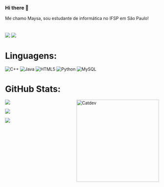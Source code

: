 ### Hi there 👋
Me chamo Maysa, sou estudante de informática no IFSP em São Paulo!
#

<div>
<a href = "maysavieira003@gmail.com"><img loading="lazy" src="https://img.shields.io/badge/Gmail-D14836?style=for-the-badge&logo=gmail&logoColor=white" target="_blank"></a>
<a href="https://www.linkedin.com/in/maysa-vieira-dos-santos-21a9542a3?jobid=1234&lipi=urn%3Ali%3Apage%3Ad_jobs_easyapply_pdfgenresume%3BtyKEZZ%2B8Q%2FiNPAUog4z1Kg%3D%3D&licu=urn%3Ali%3Acontrol%3Ad_jobs_easyapply_pdfgenresume-v02_profile" target="_blank"><img loading="lazy" src="https://img.shields.io/badge/-LinkedIn-%230077B5?style=for-the-badge&logo=linkedin&logoColor=white" target="_blank"></a>   
</div>

# Linguagens:
![C++](https://img.shields.io/badge/c++-%2300599C.svg?style=for-the-badge&logo=c%2B%2B&logoColor=white) ![Java](https://img.shields.io/badge/java-%23ED8B00.svg?style=for-the-badge&logo=openjdk&logoColor=white) ![HTML5](https://img.shields.io/badge/html5-%23E34F26.svg?style=for-the-badge&logo=html5&logoColor=white) ![Python](https://img.shields.io/badge/python-3670A0?style=for-the-badge&logo=python&logoColor=ffdd54) ![MySQL](https://img.shields.io/badge/mysql-%2300000f.svg?style=for-the-badge&logo=mysql&logoColor=white)

# GitHub Stats:
![](https://github-readme-stats.vercel.app/api/top-langs/?username=MVS003&theme=midnight-purple&hide_border=true&include_all_commits=true&count_private=false&layout=compact)
<img align="right" alt="Catdev" width="270" src="https://media1.giphy.com/media/v1.Y2lkPTc5MGI3NjExaGJscnViMDVhc2NyeDBxZ2E1Zjg5NzVrMTJ4N2hvaGF3MXBud281ZSZlcD12MV9pbnRlcm5hbF9naWZfYnlfaWQmY3Q9Zw/JIX9t2j0ZTN9S/giphy.gif">

![](https://github-readme-stats.vercel.app/api?username=MVS003&theme=midnight-purple&hide_border=true&include_all_commits=true&count_private=false)

![](https://github-readme-streak-stats.herokuapp.com/?user=MVS003&theme=midnight-purple&hide_border=true)


<!-- Proudly created with GPRM ( https://gprm.itsvg.in )-->
